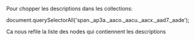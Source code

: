 Pour chopper les descriptions dans les collections:

document.querySelectorAll('span._ap3a._aaco._aacu._aacx._aad7._aade');

Ca nous refile la liste des nodes qui contiennent les descriptions
